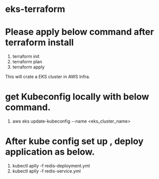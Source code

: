 # eks-terraform

# Please apply below command after terraform install
1. terraform init
2. terraform plan
3. terraform apply

This will crate a EKS cluster in AWS Infra.

# get Kubeconfig locally with below command.
1. aws eks update-kubeconfig --name <eks_cluster_name>

# After kube config set up , deploy application as below.
1. kubectl aplly -f redis-deployment.yml
2. kubectl aplly -f redis-service.yml
